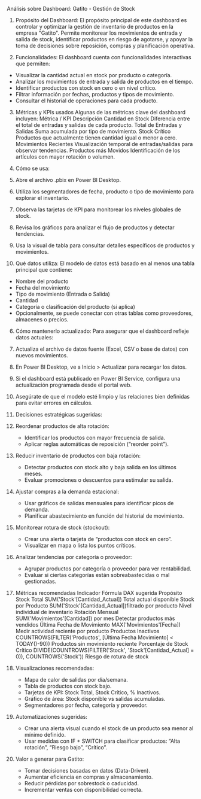 Análisis sobre Dashboard: Gatito - Gestión de Stock

1. Propósito del Dashboard:
El propósito principal de este dashboard es controlar y optimizar la gestión de inventario de productos en la empresa "Gatito". Permite monitorear los movimientos de entrada y salida de stock, identificar productos en riesgo de agotarse, y apoyar la toma de decisiones sobre reposición, compras y planificación operativa.

2. Funcionalidades:
El dashboard cuenta con funcionalidades interactivas que permiten:
  * Visualizar la cantidad actual en stock por producto o categoría.
  * Analizar los movimientos de entrada y salida de productos en el tiempo.
  * Identificar productos con stock en cero o en nivel crítico.
  * Filtrar información por fechas, productos y tipos de movimiento.
  * Consultar el historial de operaciones para cada producto.

3. Métricas y KPIs usados
Algunas de las métricas clave del dashboard incluyen:
  Métrica / KPI	                  Descripción
  Cantidad en Stock	              Diferencia entre el total de entradas y salidas de cada producto.
  Total de Entradas y Salidas	    Suma acumulada por tipo de movimiento.
  Stock Crítico	                  Productos que actualmente tienen cantidad igual o menor a cero.
  Movimientos Recientes	          Visualización temporal de entradas/salidas para observar tendencias.
  Productos más Movidos	          Identificación de los artículos con mayor rotación o volumen.
 
4. Cómo se usa:
  1. Abre el archivo .pbix en Power BI Desktop.
  2. Utiliza los segmentadores de fecha, producto o tipo de movimiento para explorar el inventario.
  3. Observa las tarjetas de KPI para monitorear los niveles globales de stock.
  4. Revisa los gráficos para analizar el flujo de productos y detectar tendencias.
  5. Usa la visual de tabla para consultar detalles específicos de productos y movimientos.

5. Qué datos utiliza:
El modelo de datos está basado en al menos una tabla principal que contiene:
  * Nombre del producto
  * Fecha del movimiento
  * Tipo de movimiento (Entrada o Salida)
  * Cantidad
  * Categoría o clasificación del producto (si aplica)
  * Opcionalmente, se puede conectar con otras tablas como proveedores, almacenes o precios.

6. Cómo mantenerlo actualizado:
Para asegurar que el dashboard refleje datos actuales:
  1. Actualiza el archivo de datos fuente (Excel, CSV o base de datos) con nuevos movimientos.
  2. En Power BI Desktop, ve a Inicio > Actualizar para recargar los datos.
  3. Si el dashboard está publicado en Power BI Service, configura una actualización programada desde el portal web.
  4. Asegúrate de que el modelo esté limpio y las relaciones bien definidas para evitar errores en cálculos.

7. Decisiones estratégicas sugeridas:
  1. Reordenar productos de alta rotación:
      * Identificar los productos con mayor frecuencia de salida.
      * Aplicar reglas automáticas de reposición (“reorder point”).
  2. Reducir inventario de productos con baja rotación:
      * Detectar productos con stock alto y baja salida en los últimos meses.
      * Evaluar promociones o descuentos para estimular su salida.
  3. Ajustar compras a la demanda estacional:
      * Usar gráficos de salidas mensuales para identificar picos de demanda.
      * Planificar abastecimiento en función del historial de movimiento.
  4. Monitorear rotura de stock (stockout):
      * Crear una alerta o tarjeta de “productos con stock en cero”.
      * Visualizar en mapa o lista los puntos críticos.
  5. Analizar tendencias por categoría o proveedor:
      * Agrupar productos por categoría o proveedor para ver rentabilidad.
      * Evaluar si ciertas categorías están sobreabastecidas o mal gestionadas.

8. Métricas recomendadas
   Indicador                    Fórmula DAX sugerida                                                    Propósito
   Stock Total                  SUM('Stock'[Cantidad_Actual])                                           Total actual disponible
   Stock por Producto           SUM('Stock'[Cantidad_Actual])filtrado por producto                      Nivel individual de inventario
   Rotación Mensual             SUM('Movimientos'[Cantidad]) por mes                                    Detectar productos más vendidos
   Última Fecha de Movimiento   MAX('Movimientos'[Fecha])                                               Medir actividad reciente por                                                                                                               producto
   Productos Inactivos          COUNTROWS(FILTER('Productos', [Última Fecha Movimiento] < TODAY()-90))   Productos sin movimiento reciente
   Porcentaje de Stock Crítico  DIVIDE(COUNTROWS(FILTER('Stock', 'Stock'[Cantidad_Actual] = 0)), COUNTROWS('Stock'))  Riesgo de rotura de                                                                                                                         stock
9. Visualizaciones recomendadas:
   * Mapa de calor de salidas por día/semana.
   * Tabla de productos con stock bajo.
   * Tarjetas de KPI: Stock Total, Stock Crítico, % Inactivos.
   * Gráfico de área: Stock disponible vs salidas acumuladas.
   * Segmentadores por fecha, categoría y proveedor.

10. Automatizaciones sugeridas:
    * Crear una alerta visual cuando el stock de un producto sea menor al mínimo definido.
    * Usar medidas con IF + SWITCH para clasificar productos: “Alta rotación”, “Riesgo bajo”, “Crítico”.
    
11. Valor a generar para Gatito:
    * Tomar decisiones basadas en datos (Data-Driven).
    * Aumentar eficiencia en compras y almacenamiento.
    * Reducir pérdidas por sobrestock o caducidad.
    * Incrementar ventas con disponibilidad correcta.
